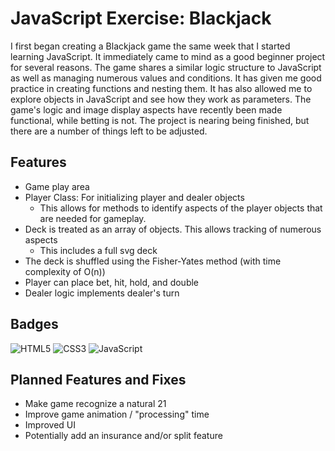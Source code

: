 
# JavaScript Exercise: Blackjack
I first began creating a Blackjack game the same week that I started learning JavaScript. It immediately came to mind as a good beginner project for several reasons. The game shares a similar logic structure to JavaScript as well as managing numerous values and conditions. It has given me good practice in creating functions and nesting them. It has also allowed me to explore objects in JavaScript and see how they work as parameters. The game's logic and image display aspects have recently been made functional, while betting is not. The project is nearing being finished, but there are a number of things left to be adjusted. 


## Features
- Game play area
- Player Class: For initializing player and dealer objects
	- This allows for methods to identify aspects of the player objects that are needed for gameplay.
-	Deck is treated as an array of objects. This allows tracking of numerous aspects
	- This includes a full svg deck
- The deck is shuffled using the Fisher-Yates method (with time complexity of O(n))
- Player can place bet, hit, hold, and double
- Dealer logic implements dealer's turn

## Badges
![HTML5](https://img.shields.io/badge/html5-%23E34F26.svg?style=for-the-badge&logo=html5&logoColor=white)
![CSS3](https://img.shields.io/badge/css3-%231572B6.svg?style=for-the-badge&logo=css3&logoColor=white)
![JavaScript](https://shields.io/badge/JavaScript-F7DF1E?logo=JavaScript&logoColor=000&style=flat-square)
## Planned Features and Fixes  
- Make game recognize a natural 21 
- Improve game animation / "processing" time 
- Improved UI
- Potentially add an insurance and/or split feature 